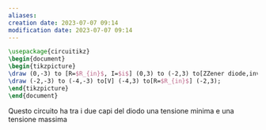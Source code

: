 ```yaml
---
aliases: 
creation date: 2023-07-07 09:14
modification date: 2023-07-07 09:14
---
```


```tikz
\usepackage{circuitikz}
\begin{document}
\begin{tikzpicture}
\draw (0,-3) to [R=$R_{in}$, I=$i$] (0,3) to (-2,3) to[ZZener diode,invert] (-2,-3) to (0,-3);
\draw (-2,-3) to (-4,-3) to[V] (-4,3) to[R=$R_{in}$] (-2,3);
\end{tikzpicture}
\end{document}
```
Questo circuito ha tra i due capi del diodo una tensione minima e una tensione massima